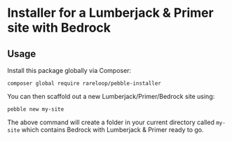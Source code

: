 # Installer for a Lumberjack & Primer site with Bedrock

## Usage

Install this package globally via Composer:

```
composer global require rareloop/pebble-installer
```

You can then scaffold out a new Lumberjack/Primer/Bedrock site using:

```
pebble new my-site
```

The above command will create a folder in your current directory called `my-site` which contains Bedrock with Lumberjack & Primer ready to go.
